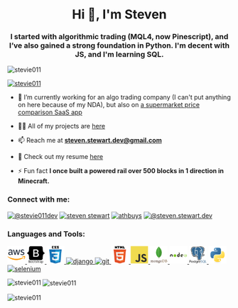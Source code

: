 
<h1 align="center">Hi 👋, I'm Steven</h1>
<h3 align="center">I started with algorithmic trading (MQL4, now Pinescript), and I’ve also gained a strong foundation in Python. I'm decent with JS, and I'm learning SQL.</h3>

<p align="left"> <img src="https://komarev.com/ghpvc/?username=stevie011&label=Profile%20views&color=0e75b6&style=flat" alt="stevie011" /> </p>

<p align="left"> <a href="https://github.com/ryo-ma/github-profile-trophy"><img src="https://github-profile-trophy.vercel.app/?username=stevie011" alt="stevie011" /></a> </p>

- 🔭 I’m currently working for an algo trading company (I can't put anything on here because of my NDA), but also on [a supermarket price comparison SaaS app](http://shop-compare-env.eba-axhpgjvs.us-west-2.elasticbeanstalk.com/)



- 👨‍💻 All of my projects are [here](https://github.com/Stevie011?tab=repositories)


- 📫 Reach me at **steven.stewart.dev@gmail.com**

- 📄 Check out my resume [here](https://docs.google.com/document/d/1Omr9rGsMQ2nijX9kMdVi2U84jETFPp_3/edit?usp=sharing&ouid=102758299630983122072&rtpof=true&sd=true)

- ⚡ Fun fact **I once built a powered rail over 500 blocks in 1 direction in Minecraft.**

<h3 align="left">Connect with me:</h3>
<p align="left">
<a href="https://twitter.com/@stevie011dev" target="blank"><img align="center" src="https://raw.githubusercontent.com/rahuldkjain/github-profile-readme-generator/master/src/images/icons/Social/twitter.svg" alt="@stevie011dev" height="30" width="40" /></a>
<a href="https://linkedin.com/in/steven stewart" target="blank"><img align="center" src="https://raw.githubusercontent.com/rahuldkjain/github-profile-readme-generator/master/src/images/icons/Social/linked-in-alt.svg" alt="steven stewart" height="30" width="40" /></a>
<a href="https://stackoverflow.com/users/athbuys" target="blank"><img align="center" src="https://raw.githubusercontent.com/rahuldkjain/github-profile-readme-generator/master/src/images/icons/Social/stack-overflow.svg" alt="athbuys" height="30" width="40" /></a>
<a href="https://medium.com/@steven.stewart.dev" target="blank"><img align="center" src="https://raw.githubusercontent.com/rahuldkjain/github-profile-readme-generator/master/src/images/icons/Social/medium.svg" alt="@steven.stewart.dev" height="30" width="40" /></a>
</p>

<h3 align="left">Languages and Tools:</h3>
<p align="left"> <a href="https://aws.amazon.com" target="_blank" rel="noreferrer"> <img src="https://raw.githubusercontent.com/devicons/devicon/master/icons/amazonwebservices/amazonwebservices-original-wordmark.svg" alt="aws" width="40" height="40"/> </a> <a href="https://getbootstrap.com" target="_blank" rel="noreferrer"> <img src="https://raw.githubusercontent.com/devicons/devicon/master/icons/bootstrap/bootstrap-plain-wordmark.svg" alt="bootstrap" width="40" height="40"/> </a> <a href="https://www.w3schools.com/css/" target="_blank" rel="noreferrer"> <img src="https://raw.githubusercontent.com/devicons/devicon/master/icons/css3/css3-original-wordmark.svg" alt="css3" width="40" height="40"/> </a> <a href="https://www.djangoproject.com/" target="_blank" rel="noreferrer"> <img src="https://cdn.worldvectorlogo.com/logos/django.svg" alt="django" width="40" height="40"/> </a> <a href="https://git-scm.com/" target="_blank" rel="noreferrer"> <img src="https://www.vectorlogo.zone/logos/git-scm/git-scm-icon.svg" alt="git" width="40" height="40"/> </a> <a href="https://www.w3.org/html/" target="_blank" rel="noreferrer"> <img src="https://raw.githubusercontent.com/devicons/devicon/master/icons/html5/html5-original-wordmark.svg" alt="html5" width="40" height="40"/> </a> <a href="https://developer.mozilla.org/en-US/docs/Web/JavaScript" target="_blank" rel="noreferrer"> <img src="https://raw.githubusercontent.com/devicons/devicon/master/icons/javascript/javascript-original.svg" alt="javascript" width="40" height="40"/> </a> <a href="https://www.mongodb.com/" target="_blank" rel="noreferrer"> <img src="https://raw.githubusercontent.com/devicons/devicon/master/icons/mongodb/mongodb-original-wordmark.svg" alt="mongodb" width="40" height="40"/> </a> <a href="https://nodejs.org" target="_blank" rel="noreferrer"> <img src="https://raw.githubusercontent.com/devicons/devicon/master/icons/nodejs/nodejs-original-wordmark.svg" alt="nodejs" width="40" height="40"/> </a> <a href="https://www.postgresql.org" target="_blank" rel="noreferrer"> <img src="https://raw.githubusercontent.com/devicons/devicon/master/icons/postgresql/postgresql-original-wordmark.svg" alt="postgresql" width="40" height="40"/> </a> <a href="https://www.python.org" target="_blank" rel="noreferrer"> <img src="https://raw.githubusercontent.com/devicons/devicon/master/icons/python/python-original.svg" alt="python" width="40" height="40"/> </a> <a href="https://www.selenium.dev" target="_blank" rel="noreferrer"> <img src="https://raw.githubusercontent.com/detain/svg-logos/780f25886640cef088af994181646db2f6b1a3f8/svg/selenium-logo.svg" alt="selenium" width="40" height="40"/> </a> </p>

<p><img align="left" src="https://github-readme-stats.vercel.app/api/top-langs?username=stevie011&show_icons=true&locale=en&layout=compact" alt="stevie011" /></p>

<p>&nbsp;<img align="center" src="https://github-readme-stats.vercel.app/api?username=stevie011&show_icons=true&locale=en" alt="stevie011" /></p>

<p><img align="center" src="https://github-readme-streak-stats.herokuapp.com/?user=stevie011&" alt="stevie011" /></p>


